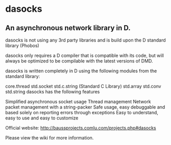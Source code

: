 dasocks
=======

An asynchronous network library in D.
-----------
dasocks is not using any 3rd party libraries and is build upon the D standard library (Phobos)

dasocks only requires a D compiler that is compatible with its code, but will always be optimized to be compilable with the latest versions of DMD.

dasocks is written completely in D using the following modules from the standard library:

core.thread
std.socket
std.c.string (Standard C Library)
std.array
std.conv
std.string
dasocks has the following features

Simplified asynchronous socket usage
Thread management
Network packet management with a string-packer
Safe usage, easy debuggable and based solely on reporting errors through exceptions
Easy to understand, easy to use and easy to customize

Official website:
http://baussprojects.comlu.com/projects.php#dasocks

Please view the wiki for more information.

